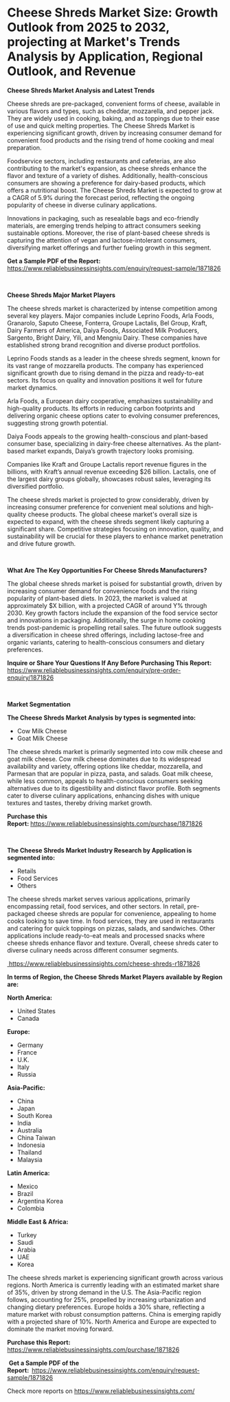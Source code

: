 <p><h1>Cheese Shreds Market Size: Growth Outlook from 2025 to 2032, projecting at Market's Trends Analysis by Application, Regional Outlook, and Revenue</h1></p><p><strong>Cheese Shreds Market Analysis and Latest Trends</strong></p>
<p><p>Cheese shreds are pre-packaged, convenient forms of cheese, available in various flavors and types, such as cheddar, mozzarella, and pepper jack. They are widely used in cooking, baking, and as toppings due to their ease of use and quick melting properties. The Cheese Shreds Market is experiencing significant growth, driven by increasing consumer demand for convenient food products and the rising trend of home cooking and meal preparation.</p><p>Foodservice sectors, including restaurants and cafeterias, are also contributing to the market's expansion, as cheese shreds enhance the flavor and texture of a variety of dishes. Additionally, health-conscious consumers are showing a preference for dairy-based products, which offers a nutritional boost. The Cheese Shreds Market is expected to grow at a CAGR of 5.9% during the forecast period, reflecting the ongoing popularity of cheese in diverse culinary applications.</p><p>Innovations in packaging, such as resealable bags and eco-friendly materials, are emerging trends helping to attract consumers seeking sustainable options. Moreover, the rise of plant-based cheese shreds is capturing the attention of vegan and lactose-intolerant consumers, diversifying market offerings and further fueling growth in this segment.</p></p>
<p><strong>Get a Sample PDF of the Report:&nbsp;</strong> <a href="https://www.reliablebusinessinsights.com/enquiry/request-sample/1871826?utm_campaign=2032&utm_medium=2&utm_source=Github&utm_content=ia&utm_term=14022025&utm_id=cheese-shreds">https://www.reliablebusinessinsights.com/enquiry/request-sample/1871826</a></p>
<p>&nbsp;</p>
<p><strong>Cheese Shreds Major Market Players</strong></p>
<p><p>The cheese shreds market is characterized by intense competition among several key players. Major companies include Leprino Foods, Arla Foods, Granarolo, Saputo Cheese, Fonterra, Groupe Lactalis, Bel Group, Kraft, Dairy Farmers of America, Daiya Foods, Associated Milk Producers, Sargento, Bright Dairy, Yili, and Mengniu Dairy. These companies have established strong brand recognition and diverse product portfolios.</p><p>Leprino Foods stands as a leader in the cheese shreds segment, known for its vast range of mozzarella products. The company has experienced significant growth due to rising demand in the pizza and ready-to-eat sectors. Its focus on quality and innovation positions it well for future market dynamics.</p><p>Arla Foods, a European dairy cooperative, emphasizes sustainability and high-quality products. Its efforts in reducing carbon footprints and delivering organic cheese options cater to evolving consumer preferences, suggesting strong growth potential. </p><p>Daiya Foods appeals to the growing health-conscious and plant-based consumer base, specializing in dairy-free cheese alternatives. As the plant-based market expands, Daiya’s growth trajectory looks promising.</p><p>Companies like Kraft and Groupe Lactalis report revenue figures in the billions, with Kraft’s annual revenue exceeding $26 billion. Lactalis, one of the largest dairy groups globally, showcases robust sales, leveraging its diversified portfolio.</p><p>The cheese shreds market is projected to grow considerably, driven by increasing consumer preference for convenient meal solutions and high-quality cheese products. The global cheese market's overall size is expected to expand, with the cheese shreds segment likely capturing a significant share. Competitive strategies focusing on innovation, quality, and sustainability will be crucial for these players to enhance market penetration and drive future growth.</p></p>
<p>&nbsp;</p>
<p><strong>What Are The Key Opportunities For Cheese Shreds Manufacturers?</strong></p>
<p><p>The global cheese shreds market is poised for substantial growth, driven by increasing consumer demand for convenience foods and the rising popularity of plant-based diets. In 2023, the market is valued at approximately $X billion, with a projected CAGR of around Y% through 2030. Key growth factors include the expansion of the food service sector and innovations in packaging. Additionally, the surge in home cooking trends post-pandemic is propelling retail sales. The future outlook suggests a diversification in cheese shred offerings, including lactose-free and organic variants, catering to health-conscious consumers and dietary preferences.</p></p>
<p><strong>Inquire or Share Your Questions If Any Before Purchasing This Report:</strong> <a href="https://www.reliablebusinessinsights.com/enquiry/pre-order-enquiry/1871826?utm_campaign=2032&utm_medium=2&utm_source=Github&utm_content=ia&utm_term=14022025&utm_id=cheese-shreds">https://www.reliablebusinessinsights.com/enquiry/pre-order-enquiry/1871826</a></p>
<p>&nbsp;</p>
<p><strong>Market Segmentation</strong></p>
<p><strong>The Cheese Shreds Market Analysis by types is segmented into:</strong></p>
<p><ul><li>Cow Milk Cheese</li><li>Goat Milk Cheese</li></ul></p>
<p><p>The cheese shreds market is primarily segmented into cow milk cheese and goat milk cheese. Cow milk cheese dominates due to its widespread availability and variety, offering options like cheddar, mozzarella, and Parmesan that are popular in pizza, pasta, and salads. Goat milk cheese, while less common, appeals to health-conscious consumers seeking alternatives due to its digestibility and distinct flavor profile. Both segments cater to diverse culinary applications, enhancing dishes with unique textures and tastes, thereby driving market growth.</p></p>
<p><strong>Purchase this Report:&nbsp;</strong><a href="https://www.reliablebusinessinsights.com/purchase/1871826?utm_campaign=2032&utm_medium=2&utm_source=Github&utm_content=ia&utm_term=14022025&utm_id=cheese-shreds">https://www.reliablebusinessinsights.com/purchase/1871826</a></p>
<p>&nbsp;</p>
<p><strong>The Cheese Shreds Market Industry Research by Application is segmented into:</strong></p>
<p><ul><li>Retails</li><li>Food Services</li><li>Others</li></ul></p>
<p><p>The cheese shreds market serves various applications, primarily encompassing retail, food services, and other sectors. In retail, pre-packaged cheese shreds are popular for convenience, appealing to home cooks looking to save time. In food services, they are used in restaurants and catering for quick toppings on pizzas, salads, and sandwiches. Other applications include ready-to-eat meals and processed snacks where cheese shreds enhance flavor and texture. Overall, cheese shreds cater to diverse culinary needs across different consumer segments.</p></p>
<p><a href="https://www.reliablebusinessinsights.com/cheese-shreds-r1871826?utm_campaign=2032&utm_medium=2&utm_source=Github&utm_content=ia&utm_term=14022025&utm_id=cheese-shreds">&nbsp;https://www.reliablebusinessinsights.com/cheese-shreds-r1871826</a></p>
<p><strong>In terms of Region, the Cheese Shreds Market Players available by Region are:</strong></p>
<p>
    <p> <strong> North America: </strong>
        <ul>
            <li>United States</li>
            <li>Canada</li>
        </ul>
        </p> 
    <p> <strong> Europe: </strong>
        <ul>
            <li>Germany</li>
            <li>France</li>
            <li>U.K.</li>
            <li>Italy</li>
            <li>Russia</li>
        </ul>
        </p> 
    <p> <strong> Asia-Pacific: </strong>
        <ul>
            <li>China</li>
            <li>Japan</li>
            <li>South Korea</li>
            <li>India</li>
            <li>Australia</li>
            <li>China Taiwan</li>
            <li>Indonesia</li>
            <li>Thailand</li>
            <li>Malaysia</li>
        </ul>
        </p> 
    <p> <strong> Latin America: </strong>
        <ul>
            <li>Mexico</li>
            <li>Brazil</li>
            <li>Argentina Korea</li>
            <li>Colombia</li>
        </ul>
        </p> 
    <p> <strong> Middle East & Africa: </strong>
        <ul>
            <li>Turkey</li>
            <li>Saudi</li>
            <li>Arabia</li>
            <li>UAE</li>
            <li>Korea</li>
        </ul>
    </p>
    </p>
<p><p>The cheese shreds market is experiencing significant growth across various regions. North America is currently leading with an estimated market share of 35%, driven by strong demand in the U.S. The Asia-Pacific region follows, accounting for 25%, propelled by increasing urbanization and changing dietary preferences. Europe holds a 30% share, reflecting a mature market with robust consumption patterns. China is emerging rapidly with a projected share of 10%. North America and Europe are expected to dominate the market moving forward.</p></p>
<p><strong>Purchase this Report: </strong><a href="https://www.reliablebusinessinsights.com/purchase/1871826?utm_campaign=2032&utm_medium=2&utm_source=Github&utm_content=ia&utm_term=14022025&utm_id=cheese-shreds">https://www.reliablebusinessinsights.com/purchase/1871826</a></p>
<p>&nbsp;<strong>Get a Sample PDF of the Report:&nbsp;&nbsp;</strong><a href="https://www.reliablebusinessinsights.com/enquiry/request-sample/1871826?utm_campaign=2032&utm_medium=2&utm_source=Github&utm_content=ia&utm_term=14022025&utm_id=cheese-shreds">https://www.reliablebusinessinsights.com/enquiry/request-sample/1871826</a></p>
<p><strong></strong></p>
<p>Check more reports on <a href="https://www.reliablebusinessinsights.com/?utm_campaign=2032&utm_medium=2&utm_source=Github&utm_content=ia&utm_term=14022025&utm_id=cheese-shreds">https://www.reliablebusinessinsights.com/</a></p>